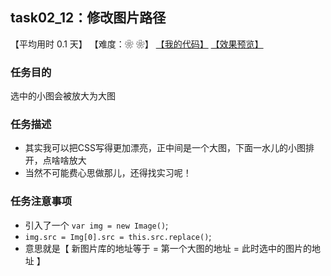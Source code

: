 ## task02_12：修改图片路径

【平均用时 0.1 天】
【难度：❀ ❀】
[【我的代码】](https://github.com/wangsiyuan233/MyDemo/blob/master/task02/12/task02_12.html)
[【效果预览】](https://wangsiyuan233.cn/MyDemo/task02/12/task02_12.html)

### 任务目的
选中的小图会被放大为大图

### 任务描述
- 其实我可以把CSS写得更加漂亮，正中间是一个大图，下面一水儿的小图排开，点啥啥放大
- 当然不可能费心思做那儿，还得找实习呢！

### 任务注意事项
- 引入了一个 `var img = new Image()`;
- `img.src = Img[0].src = this.src.replace()`;
- 意思就是【 新图片库的地址等于 = 第一个大图的地址 = 此时选中的图片的地址 】










